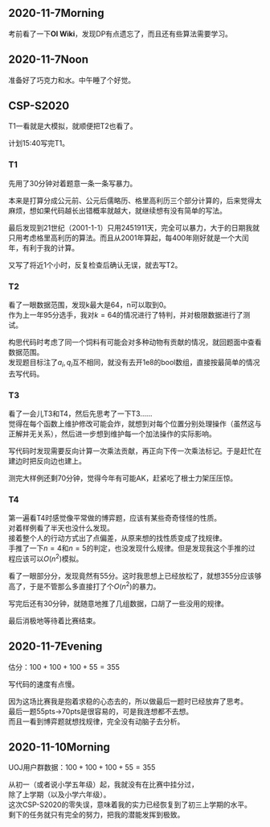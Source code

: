 ## 2020-11-7Morning
考前看了一下**OI Wiki**，发现DP有点遗忘了，而且还有些算法需要学习。
## 2020-11-7Noon
准备好了巧克力和水。中午睡了个好觉。
## CSP-S2020
T1一看就是大模拟，就顺便把T2也看了。

计划15:40写完T1。
### T1
先用了30分钟对着题意一条一条写暴力。

本来是打算分成公元前、公元后儒略历、格里高利历三个部分计算的，后来觉得太麻烦，想如果代码越长出错概率就越大，就继续想有没有简单的写法。

最后发现到21世纪（2001-1-1）只用2451911天，完全可以暴力，大于的日期我就只用考虑格里高利历的算法。而且从2001年算起，每400年刚好就是一个大闰年，有利于我的计算。

又写了将近1个小时，反复检查后确认无误，就去写T2。
### T2
看了一眼数据范围，发现k最大是64，n可以取到0。  
作为上一年95分选手，我对$k=64$的情况进行了特判，并对极限数据进行了测试。

构思代码时考虑了同一个饲料有可能会对多种动物有贡献的情况，就回题面中查看数据范围。  
发现题目标注了$a_i,q_i$互不相同，就没有去开1e8的bool数组，直接按最简单的情况去写代码。
### T3
看了一会儿T3和T4，然后先思考了一下T3……  
觉得在每个函数上维护修改可能会炸，就想到对每个位置分别处理操作（虽然这与正解并无关系），然后进一步想到维护每一个加法操作的实际影响。

写代码时发现需要反向计算一次乘法贡献，再正向下传一次乘法标记。于是赶忙在建边时把反向边也建上。

测完大样例还剩70分钟，觉得今年有可能AK，赶紧吃了根士力架压压惊。
### T4
第一遍看T4时感觉像平常做的博弈题，应该有某些奇奇怪怪的性质。  
对着样例看了半天也没什么发现。  
接着整个人的行动方式出了点偏差，从原来想的找性质变成了找规律。  
手推了一下$n=4$和$n=5$的判定，也没发现什么规律。但是发现我这个手推的过程应该可以$O(n^2)$模拟。

看了一眼部分分，发现竟然有55分。这时我思想上已经放松了，就想355分应该够高了，于是不管那么多直接打了个$O(n^2)$的暴力。

写完后还有30分钟，就随意地推了几组数据，口胡了一些没用的规律。

最后消极地等待着比赛结束。
## 2020-11-7Evening
估分：$100+100+100+55=355$

写代码的速度有点慢。

因为这场比赛我是抱着求稳的心态去的，所以做最后一题时已经放弃了思考。  
最后一题55pts->70pts是很容易的，可是我连想都不去想。  
而且一看到博弈题就想找规律，完全没有动脑子去分析。
## 2020-11-10Morning
UOJ用户群数据：$100+100+100+55=355$

从初一（或者说小学五年级）起，我就没有在比赛中挂分过，  
除了上学期（以及小学六年级）。  
这次CSP-S2020的零失误，意味着我的实力已经恢复到了初三上学期的水平。  
剩下的任务就只有完全的努力，把我的潜能发挥到极致。